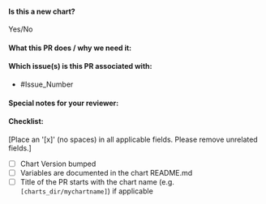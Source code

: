 <!--
Copyright (c) 2020 Dell Inc., or its subsidiaries. All Rights Reserved.

Licensed under the Apache License, Version 2.0 (the "License");
you may not use this file except in compliance with the License.
You may obtain a copy of the License at

    http://www.apache.org/licenses/LICENSE-2.0
-->
<!--
Thank you for contributing to helm-charts. Before you submit this PR we'd like to
make sure you are aware of our technical requirements and best practices:

* https://github.com/dell/helm-charts/CONTRIBUTING.md
* https://helm.sh/docs/chart_best_practices/

Following our best practices right from the start will accelerate the review process and
help get your PR merged quicker.

When updates to your PR are requested, please add new commits and do not squash the
history. This will make it easier to identify new changes. The PR will be squashed
anyways when it is merged. Thanks.

For fast feedback, please @-mention maintainers that are listed in the Chart.yaml file.

Please make sure you test your changes before you push them. Once pushed, GitHub actions
will run across your changes and do some initial checks and linting. These checks run
very quickly. Please check the results. We would like these checks to pass before we
even continue reviewing your changes.
-->
#### Is this a new chart?
Yes/No

#### What this PR does / why we need it:

#### Which issue(s) is this PR associated with:
  - #Issue_Number

#### Special notes for your reviewer:

#### Checklist:
[Place an '[x]' (no spaces) in all applicable fields. Please remove unrelated fields.]
- [ ] Chart Version bumped
- [ ] Variables are documented in the chart README.md
- [ ] Title of the PR starts with the chart name (e.g. `[charts_dir/mychartname]`) if applicable